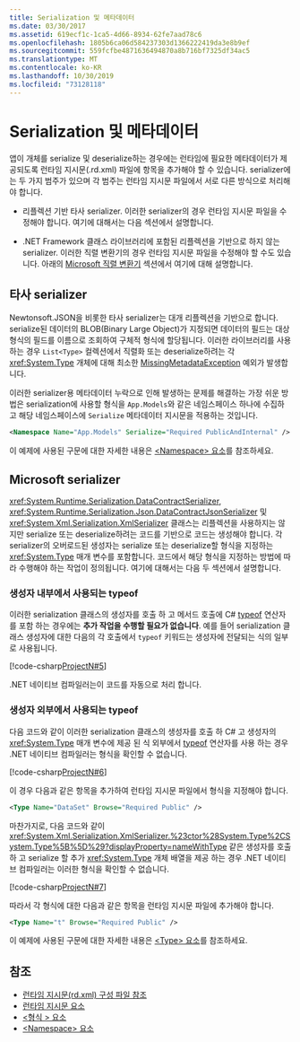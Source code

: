 ```yaml
---
title: Serialization 및 메타데이터
ms.date: 03/30/2017
ms.assetid: 619ecf1c-1ca5-4d66-8934-62fe7aad78c6
ms.openlocfilehash: 1805b6ca06d584237303d1366222419da3e8b9ef
ms.sourcegitcommit: 559fcfbe4871636494870a8b716bf7325df34ac5
ms.translationtype: MT
ms.contentlocale: ko-KR
ms.lasthandoff: 10/30/2019
ms.locfileid: "73128118"
---
```

# <a name="serialization-and-metadata"></a>Serialization 및 메타데이터

앱이 개체를 serialize 및 deserialize하는 경우에는 런타임에 필요한 메타데이터가 제공되도록 런타임 지시문(.rd.xml) 파일에 항목을 추가해야 할 수 있습니다. serializer에는 두 가지 범주가 있으며 각 범주는 런타임 지시문 파일에서 서로 다른 방식으로 처리해야 합니다.  
  
- 리플렉션 기반 타사 serializer. 이러한 serializer의 경우 런타임 지시문 파일을 수정해야 합니다. 여기에 대해서는 다음 섹션에서 설명합니다.  
  
- .NET Framework 클래스 라이브러리에 포함된 리플렉션을 기반으로 하지 않는 serializer. 이러한 직렬 변환기의 경우 런타임 지시문 파일을 수정해야 할 수도 있습니다. 아래의 [Microsoft 직렬 변환기](#Microsoft) 섹션에서 여기에 대해 설명합니다.  
  
<a name="ThirdParty"></a>
## <a name="third-party-serializers"></a>타사 serializer

 Newtonsoft.JSON을 비롯한 타사 serializer는 대개 리플렉션을 기반으로 합니다. serialize된 데이터의 BLOB(Binary Large Object)가 지정되면 데이터의 필드는 대상 형식의 필드를 이름으로 조회하여 구체적 형식에 할당됩니다. 이러한 라이브러리를 사용하는 경우 `List<Type>` 컬렉션에서 직렬화 또는 deserialize하려는 각 <xref:System.Type> 개체에 대해 최소한 [MissingMetadataException](missingmetadataexception-class-net-native.md) 예외가 발생합니다.  
  
 이러한 serializer용 메타데이터 누락으로 인해 발생하는 문제를 해결하는 가장 쉬운 방법은 serialization에 사용할 형식을 `App.Models`와 같은 네임스페이스 하나에 수집하고 해당 네임스페이스에 `Serialize` 메타데이터 지시문을 적용하는 것입니다.  
  
```xml  
<Namespace Name="App.Models" Serialize="Required PublicAndInternal" />  
```  
  
 이 예제에 사용된 구문에 대한 자세한 내용은 [\<Namespace> 요소](namespace-element-net-native.md)를 참조하세요.  
  
<a name="Microsoft"></a>
## <a name="microsoft-serializers"></a>Microsoft serializer

 <xref:System.Runtime.Serialization.DataContractSerializer>, <xref:System.Runtime.Serialization.Json.DataContractJsonSerializer> 및 <xref:System.Xml.Serialization.XmlSerializer> 클래스는 리플렉션을 사용하지는 않지만 serialize 또는 deserialize하려는 코드를 기반으로 코드는 생성해야 합니다. 각 serializer의 오버로드된 생성자는 serialize 또는 deserialize할 형식을 지정하는 <xref:System.Type> 매개 변수를 포함합니다. 코드에서 해당 형식을 지정하는 방법에 따라 수행해야 하는 작업이 정의됩니다. 여기에 대해서는 다음 두 섹션에서 설명합니다.  
  
### <a name="typeof-used-in-the-constructor"></a>생성자 내부에서 사용되는 typeof

 이러한 serialization 클래스의 생성자를 호출 하 고 메서드 호출에 C# [typeof](../../csharp/language-reference/operators/type-testing-and-cast.md#typeof-operator) 연산자를 포함 하는 경우에는 **추가 작업을 수행할 필요가 없습니다**. 예를 들어 serialization 클래스 생성자에 대한 다음의 각 호출에서 `typeof` 키워드는 생성자에 전달되는 식의 일부로 사용됩니다.  
  
 [!code-csharp[ProjectN#5](../../../samples/snippets/csharp/VS_Snippets_CLR/projectn/cs/serialize1.cs#5)]  
  
 .NET 네이티브 컴파일러는이 코드를 자동으로 처리 합니다.  
  
### <a name="typeof-used-outside-the-constructor"></a>생성자 외부에서 사용되는 typeof

 다음 코드와 같이 이러한 serialization 클래스의 생성자를 호출 하 C# 고 생성자의 <xref:System.Type> 매개 변수에 제공 된 식 외부에서 [typeof](../../csharp/language-reference/operators/type-testing-and-cast.md#typeof-operator) 연산자를 사용 하는 경우 .NET 네이티브 컴파일러는 형식을 확인할 수 없습니다.  
  
 [!code-csharp[ProjectN#6](../../../samples/snippets/csharp/VS_Snippets_CLR/projectn/cs/serialize1.cs#6)]  
  
 이 경우 다음과 같은 항목을 추가하여 런타임 지시문 파일에서 형식을 지정해야 합니다.  
  
```xml  
<Type Name="DataSet" Browse="Required Public" />  
```  
  
 마찬가지로, 다음 코드와 같이 <xref:System.Xml.Serialization.XmlSerializer.%23ctor%28System.Type%2CSystem.Type%5B%5D%29?displayProperty=nameWithType> 같은 생성자를 호출 하 고 serialize 할 추가 <xref:System.Type> 개체 배열을 제공 하는 경우 .NET 네이티브 컴파일러는 이러한 형식을 확인할 수 없습니다.  
  
 [!code-csharp[ProjectN#7](../../../samples/snippets/csharp/VS_Snippets_CLR/projectn/cs/serialize1.cs#7)]  
  
 따라서 각 형식에 대한 다음과 같은 항목을 런타임 지시문 파일에 추가해야 합니다.  
  
```xml  
<Type Name="t" Browse="Required Public" />  
```  
  
 이 예제에 사용된 구문에 대한 자세한 내용은 [\<Type> 요소](type-element-net-native.md)를 참조하세요.  
  
## <a name="see-also"></a>참조

- [런타임 지시문(rd.xml) 구성 파일 참조](runtime-directives-rd-xml-configuration-file-reference.md)
- [런타임 지시문 요소](runtime-directive-elements.md)
- [\<형식 > 요소](type-element-net-native.md)
- [\<Namespace> 요소](namespace-element-net-native.md)
